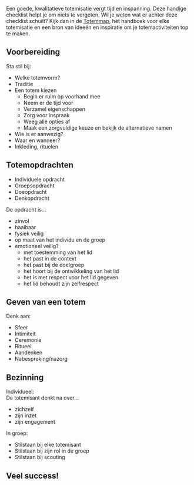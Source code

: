 Een goede, kwalitatieve totemisatie vergt tijd en inspanning. Deze handige checklist helpt je om niets te vergeten. Wil je weten wat er achter deze checklist schuilt? Kijk dan in de [Totemmap](https://www.scoutsengidsenvlaanderen.be/publicaties/totemmap), hét handboek voor elke totemisatie en een bron van ideeën en inspiratie om je totemactiviteiten top te maken.

## Voorbereiding
Sta stil bij:
- Welke totemvorm?
- Traditie
- Een totem kiezen
    - Begin er ruim op voorhand mee
    - Neem er de tijd voor
    - Verzamel eigenschappen
    - Zorg voor inspraak
    - Weeg alle opties af
    - Maak een zorgvuldige keuze en bekijk de alternatieve namen
- Wie is er aanwezig?
- Waar en wanneer?
- Inkleding, rituelen

## Totemopdrachten
- Individuele opdracht
- Groepsopdracht
- Doeopdracht
- Denkopdracht

De opdracht is...
- zinvol
- haalbaar
- fysiek veilig
- op maat van het individu en de groep
- emotioneel veilig?
    - met toestemming van het lid
    - het past in de context
    - het past bij de doelgroep
    - het hoort bij de ontwikkeling van het lid
    - het is met respect voor het lid gegeven
    - het lid behoudt zijn zelfrespect

## Geven van een totem
Denk aan:
- Sfeer
- Intimiteit
- Ceremonie
- Ritueel
- Aandenken
- Nabespreking/nazorg

## Bezinning
Individueel:  
De totemisant denkt na over...
- zichzelf
- zijn inzet
- zijn engagement

In groep:
- Stilstaan bij elke totemisant
- Stilstaan bij zijn rol in de groep
- Stilstaan bij scouting

## Veel success!
